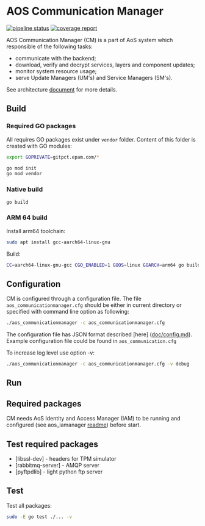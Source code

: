 # AOS Communication Manager

[![pipeline status](https://gitpct.epam.com/epmd-aepr/aos_communicationmanager/badges/master/pipeline.svg)](https://gitpct.epam.com/epmd-aepr/aos_communicationmanager/commits/master)
[![coverage report](https://gitpct.epam.com/epmd-aepr/aos_communicationmanager/badges/master/coverage.svg)](https://gitpct.epam.com/epmd-aepr/aos_communicationmanager/commits/master)  

AOS Communication Manager (CM) is a part of AoS system which responsible of the following tasks:

* communicate with the backend;
* download, verify and decrypt services, layers and component updates;
* monitor system resource usage;
* serve Update Managers (UM's) and Service Managers (SM's).

See architecture [document](doc/architecture.md) for more details.

## Build

### Required GO packages

All requires GO packages exist under `vendor` folder. Content of this folder is created with GO modules:

```bash
export GOPRIVATE=gitpct.epam.com/*
```

```bash
go mod init
go mod vendor
```

### Native build

```bash
go build
```

### ARM 64 build

Install arm64 toolchain:

```bash
sudo apt install gcc-aarch64-linux-gnu
```

Build:

```bash
CC=aarch64-linux-gnu-gcc CGO_ENABLED=1 GOOS=linux GOARCH=arm64 go build
```

## Configuration

CM is configured through a configuration file. The file `aos_communicationmanager.cfg` should be either in current directory or specified with command line option as following:

```bash
./aos_communicationmanager -c aos_communicationmanager.cfg
```

The configuration file has JSON format described [here] ([doc/config.md](https://kb.epam.com/display/EPMDAEPRA/Communication+Manager+Configuration)). Example configuration file could be found in `aos_communication.cfg`

To increase log level use option -v:

```bash
./aos_communicationmanager -c aos_communicationmanager.cfg -v debug
```

## Run

## Required packages

CM needs AoS Identity and Access Manager (IAM) to be running and configured (see aos_iamanager [readme](https://gitpct.epam.com/epmd-aepr/aos_iamanager/blob/master/README.md)) before start.

## Test required packages

* [libssl-dev]  - headers for TPM simulator
* [rabbitmq-server] - AMQP server
* [pyftpdlib] - light python ftp server

## Test

Test all packages:

```bash
sudo -E go test ./... -v
```
